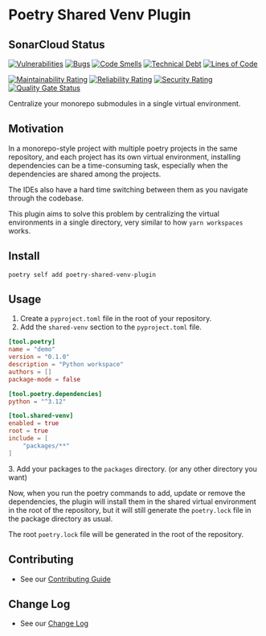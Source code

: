 # Poetry Shared Venv Plugin

## SonarCloud Status

[![Vulnerabilities](https://sonarcloud.io/api/project_badges/measure?project=lucasvieirasilva_poetry-shared-venv-plugin&metric=vulnerabilities)](https://sonarcloud.io/summary/new_code?id=lucasvieirasilva_poetry-shared-venv-plugin)
[![Bugs](https://sonarcloud.io/api/project_badges/measure?project=lucasvieirasilva_poetry-shared-venv-plugin&metric=bugs)](https://sonarcloud.io/summary/new_code?id=lucasvieirasilva_poetry-shared-venv-plugin)
[![Code Smells](https://sonarcloud.io/api/project_badges/measure?project=lucasvieirasilva_poetry-shared-venv-plugin&metric=code_smells)](https://sonarcloud.io/summary/new_code?id=lucasvieirasilva_poetry-shared-venv-plugin)
[![Technical Debt](https://sonarcloud.io/api/project_badges/measure?project=lucasvieirasilva_poetry-shared-venv-plugin&metric=sqale_index)](https://sonarcloud.io/summary/new_code?id=lucasvieirasilva_poetry-shared-venv-plugin)
[![Lines of Code](https://sonarcloud.io/api/project_badges/measure?project=lucasvieirasilva_poetry-shared-venv-plugin&metric=ncloc)](https://sonarcloud.io/summary/new_code?id=lucasvieirasilva_poetry-shared-venv-plugin)

[![Maintainability Rating](https://sonarcloud.io/api/project_badges/measure?project=lucasvieirasilva_poetry-shared-venv-plugin&metric=sqale_rating)](https://sonarcloud.io/summary/new_code?id=lucasvieirasilva_poetry-shared-venv-plugin)
[![Reliability Rating](https://sonarcloud.io/api/project_badges/measure?project=lucasvieirasilva_poetry-shared-venv-plugin&metric=reliability_rating)](https://sonarcloud.io/summary/new_code?id=lucasvieirasilva_poetry-shared-venv-plugin)
[![Security Rating](https://sonarcloud.io/api/project_badges/measure?project=lucasvieirasilva_poetry-shared-venv-plugin&metric=security_rating)](https://sonarcloud.io/summary/new_code?id=lucasvieirasilva_poetry-shared-venv-plugin)
[![Quality Gate Status](https://sonarcloud.io/api/project_badges/measure?project=lucasvieirasilva_poetry-shared-venv-plugin&metric=alert_status)](https://sonarcloud.io/summary/new_code?id=lucasvieirasilva_poetry-shared-venv-plugin)

Centralize your monorepo submodules in a single virtual environment.

## Motivation

In a monorepo-style project with multiple poetry projects in the same repository, and each project has its own virtual environment, installing dependencies can be a time-consuming task, especially when the dependencies are shared among the projects.

The IDEs also have a hard time switching between them as you navigate through the codebase.

This plugin aims to solve this problem by centralizing the virtual environments in a single directory, very similar to how `yarn workspaces` works.

## Install

`poetry self add poetry-shared-venv-plugin`

## Usage

1. Create a `pyproject.toml` file in the root of your repository.
2. Add the `shared-venv` section to the `pyproject.toml` file.

```toml
[tool.poetry]
name = "demo"
version = "0.1.0"
description = "Python workspace"
authors = []
package-mode = false

[tool.poetry.dependencies]
python = "^3.12"

[tool.shared-venv]
enabled = true
root = true
include = [
    "packages/**"
]
```

3\. Add your packages to the `packages` directory. (or any other directory you want)

Now, when you run the poetry commands to add, update or remove the dependencies, the plugin will install them in the shared virtual environment in the root of the repository, but it will still generate the `poetry.lock` file in the package directory as usual.

The root `poetry.lock` file will be generated in the root of the repository.

## Contributing

- See our [Contributing Guide](CONTRIBUTING.md)

## Change Log

- See our [Change Log](CHANGELOG.md)
